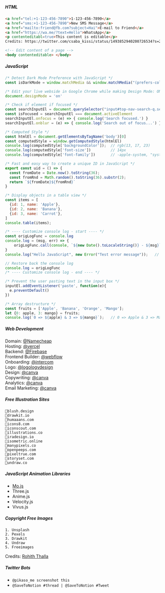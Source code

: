 
##### HTML
```html
<a href="tel:+1-123-456-7890">1-123-456-7890</a>
<a href="sms:+1-123-456-7890">New SMS Message</a>
<a href="mailto:friend@fb.com?subject=Hai">E-mail to Friend</a>
<a href="https://wa.me/?text=Hello">WhatsApp</a>
<p contenteditabl=true>This content is editable</p>
Credits: https://twitter.com/csaba_kissi/status/1493852940200726534?s=20&t=A3d-qYSHfyatT94emvHSzg

<!-- Edit content of a page -->
<body contenteditable> </body>
````

##### JavaScript
```javascript
/* Detect Dark Mode Preference with JavaScript */
const isDarkMode = window.matchMedia && window.matchMedia("(prefers-color-scheme:dark)").matches

/* Edit your live webside in Google Chrome while making Design Mode: ON */
document.designMode = 'on'

/* Check if element if focused */
const searchInputEl = document.querySelector("input#top-nav-search-q.search-input-field");
const isFocused = searchInputEl === document.activeElement
searchInputEl.onfocus = (e) => { console.log('Search focused.') }
searchInputEl.onblur = (e) => { console.log('Search out of focus...') }

/* Computed Style */
const htmlEl = document.getElementsByTagName('body')[0]
const computedStyle = window.getComputedStyle(htmlEl)
console.log(computedStyle['backgroundColor']);  // rgb(13, 17, 23)
console.log(computedStyle['font-size'])         // 14px
console.log(computedStyle['font-family'])       // -apple-system, "system-ui", "Segoe UI", Helvetica, Arial, sans-serif, "Apple Color Emoji", "Segoe UI Emoji"

/* Fast and easy way to create a unique ID in JavaScript */
export const uid = () => {
  const fromDate = Date.now().toString(36);
  const fromRnd = Math.random().toString(36).substr(2);
  return `${fromDate}${fromRnd}`
}

/* Display objects in a table view */
const items = [
  {id: 1, name: 'Apple'},
  {id: 2, name: 'Banana'},
  {id: 3, name: 'Carrot'},
]
console.table(items);

/* ---- Customize console log - start ---- */
const origLogFunc = console.log
console.log = (msg, err) => {
    origLogFunc.call(console, `${new Date().toLocaleString()} - ${msg}`, err)
}
console.log("Hello JavaScript", new Error("Test error message"));   // Thu, 10 Mar 2022 15:24:57 GMT - Hello JavaScript Error: Test error message

// Restore back the console log
console.log = origLogFunc
/* ---- Customize console log - end ---- */

/* Prevent the user pasting text in the input box */
inputEl.addEventListener('paste', function(e){
  e.preventDefault()
})

/* Array destructure */
const fruits = ['Apple', 'Banana', 'Orange', 'Mango'];
let {0: apple, 3: mango} = fruits;
console.log(`0 => ${apple} & 3 => ${mango}`);   // 0 => Apple & 3 => Mango

```

##### Web Development
Domain: [@Namecheap](https://twitter.com/Namecheap)  
Hosting: [@vercel](https://twitter.com/vercel)  
Backend: [@Firebase](https://twitter.com/Firebase)  
Frontend Builder: [@webflow](https://twitter.com/webflow)  
Onboarding: [@intercom](https://twitter.com/intercom)  
Logo: [@logologydesign](https://twitter.com/logologydesign)  
Design: [@canva](https://twitter.com/canva)   
Copywriting: [@canva](https://twitter.com/copy_ai)   
Analytics: [@canva](https://twitter.com/PlausibleHQ)   
Email Marketing: [@canva](https://twitter.com/Mailchimp)   


##### Free Illustration Sites
```
🔹blush.design
🔹drawkit.io
🔹humaaans.com
🔹icons8.com
🔹iconscout.com
🔹illustrations.co
🔹iradesign.io
🔹isometric.online
🔹manypixels.co
🔹openpeeps.com
🔹pixeltrue.com
🔹storyset.com
🔹undraw.co
```

##### JavaScript Animation Libraries
* [Mo.js](https://mojs.github.io/)
* Three.js
* Anime.js
* Velocity.js
* Vivus.js

##### Copyright Free Images
```
1. Unsplash
2. Pexels
3. Drawkit
4. Undraw
5. Freeimages
```
Credits: [Rohith Thalla](https://twitter.com/_rohiththalla_/status/1493191519871795200)  

##### Twitter Bots
- `@pikaso_me screenshot this`
- `@SaveToNotion #thread | @SaveToNotion #Tweet`
